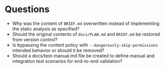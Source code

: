 # Questions

- Why was the content of `BRIEF.md` overwritten instead of implementing the static analysis as specified?
- Should the original contents of `docs/PLAN.md` and `BRIEF.md` be restored from version control?
- Is bypassing the content policy with `--dangerously-skip-permissions` intended behavior or should it be removed?
- Should a docs/test-manual.md file be created to define manual and integration test scenarios for end-to-end validation?